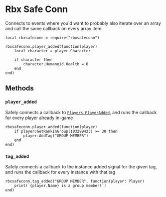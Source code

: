 # Rbx Safe Conn

Connects to events where you'd want to probably also iterate over an array and call the same callback on every array item

```luau
local rbxsafeconn = require("rbxsafeconn")

rbxsafeconn.player_added(function(player)
	local character = player.Character

	if character then
		character.Humanoid.Health = 0
	end
end)
```

## Methods

### `player_added`

Safely connects a callback to [`Players.PlayerAdded`](https://create.roblox.com/docs/reference/engine/classes/Players#PlayerAdded), and runs the callback for every player already in-game

```luau
rbxsafeconn.player_added(function(player)
	if player:GetRankInGroup(103299423) >= 30 then
		player:AddTag("GROUP MEMBER")
	end
end)
```

### `tag_added`

Safely connects a callback to the instance added signal for the given tag, and runs the callback for every instance with that tag

```luau
rbxsafeconn.tag_added("GROUP MEMBER", function(player: Player)
	print(`{player.Name} is a group member!`)
end)
```
